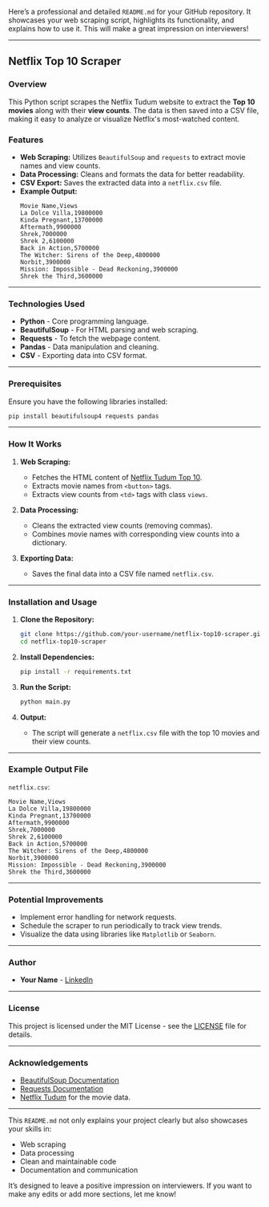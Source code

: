 Here’s a professional and detailed `README.md` for your GitHub repository. It showcases your web scraping script, highlights its functionality, and explains how to use it. This will make a great impression on interviewers!

---

## Netflix Top 10 Scraper

### Overview
This Python script scrapes the Netflix Tudum website to extract the **Top 10 movies** along with their **view counts**. The data is then saved into a CSV file, making it easy to analyze or visualize Netflix's most-watched content.

### Features
- **Web Scraping:** Utilizes `BeautifulSoup` and `requests` to extract movie names and view counts.
- **Data Processing:** Cleans and formats the data for better readability.
- **CSV Export:** Saves the extracted data into a `netflix.csv` file.
- **Example Output:**
    ```
    Movie Name,Views
    La Dolce Villa,19800000
    Kinda Pregnant,13700000
    Aftermath,9900000
    Shrek,7000000
    Shrek 2,6100000
    Back in Action,5700000
    The Witcher: Sirens of the Deep,4800000
    Norbit,3900000
    Mission: Impossible - Dead Reckoning,3900000
    Shrek the Third,3600000
    ```

---

### Technologies Used
- **Python** - Core programming language.
- **BeautifulSoup** - For HTML parsing and web scraping.
- **Requests** - To fetch the webpage content.
- **Pandas** - Data manipulation and cleaning.
- **CSV** - Exporting data into CSV format.

---

### Prerequisites
Ensure you have the following libraries installed:
```sh
pip install beautifulsoup4 requests pandas
```

---

### How It Works
1. **Web Scraping:** 
    - Fetches the HTML content of [Netflix Tudum Top 10](https://www.netflix.com/tudum/top10).
    - Extracts movie names from `<button>` tags.
    - Extracts view counts from `<td>` tags with class `views`.

2. **Data Processing:** 
    - Cleans the extracted view counts (removing commas).
    - Combines movie names with corresponding view counts into a dictionary.

3. **Exporting Data:**
    - Saves the final data into a CSV file named `netflix.csv`.

---

### Installation and Usage
1. **Clone the Repository:**
    ```sh
    git clone https://github.com/your-username/netflix-top10-scraper.git
    cd netflix-top10-scraper
    ```

2. **Install Dependencies:**
    ```sh
    pip install -r requirements.txt
    ```

3. **Run the Script:**
    ```sh
    python main.py
    ```

4. **Output:**
    - The script will generate a `netflix.csv` file with the top 10 movies and their view counts.

---

### Example Output File
`netflix.csv`:
```
Movie Name,Views
La Dolce Villa,19800000
Kinda Pregnant,13700000
Aftermath,9900000
Shrek,7000000
Shrek 2,6100000
Back in Action,5700000
The Witcher: Sirens of the Deep,4800000
Norbit,3900000
Mission: Impossible - Dead Reckoning,3900000
Shrek the Third,3600000
```

---

### Potential Improvements
- Implement error handling for network requests.
- Schedule the scraper to run periodically to track view trends.
- Visualize the data using libraries like `Matplotlib` or `Seaborn`.

---

### Author
- **Your Name** - [LinkedIn](https://www.linkedin.com/in/your-profile)

---

### License
This project is licensed under the MIT License - see the [LICENSE](LICENSE) file for details.

---

### Acknowledgements
- [BeautifulSoup Documentation](https://www.crummy.com/software/BeautifulSoup/bs4/doc/)
- [Requests Documentation](https://docs.python-requests.org/en/latest/)
- [Netflix Tudum](https://www.netflix.com/tudum/top10) for the movie data.

---

This `README.md` not only explains your project clearly but also showcases your skills in:
- Web scraping
- Data processing
- Clean and maintainable code
- Documentation and communication

It’s designed to leave a positive impression on interviewers. If you want to make any edits or add more sections, let me know!
